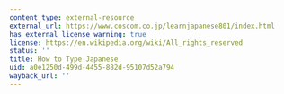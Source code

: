 ```yaml
---
content_type: external-resource
external_url: https://www.coscom.co.jp/learnjapanese801/index.html
has_external_license_warning: true
license: https://en.wikipedia.org/wiki/All_rights_reserved
status: ''
title: How to Type Japanese
uid: a0e1250d-499d-4455-882d-95107d52a794
wayback_url: ''
---
```

